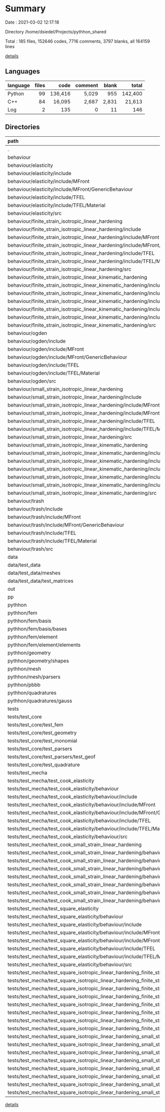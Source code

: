 # Summary

Date : 2021-03-02 12:17:18

Directory /home/dsiedel/Projects/pythhon_shared

Total : 185 files,  152646 codes, 7716 comments, 3797 blanks, all 164159 lines

[details](details.md)

## Languages
| language | files | code | comment | blank | total |
| :--- | ---: | ---: | ---: | ---: | ---: |
| Python | 99 | 136,416 | 5,029 | 955 | 142,400 |
| C++ | 84 | 16,095 | 2,687 | 2,831 | 21,613 |
| Log | 2 | 135 | 0 | 11 | 146 |

## Directories
| path | files | code | comment | blank | total |
| :--- | ---: | ---: | ---: | ---: | ---: |
| . | 185 | 152,646 | 7,716 | 3,797 | 164,159 |
| behaviour | 54 | 10,651 | 1,734 | 1,826 | 14,211 |
| behaviour/elasticity | 6 | 909 | 183 | 201 | 1,293 |
| behaviour/elasticity/include | 4 | 658 | 169 | 141 | 968 |
| behaviour/elasticity/include/MFront | 1 | 32 | 21 | 15 | 68 |
| behaviour/elasticity/include/MFront/GenericBehaviour | 1 | 32 | 21 | 15 | 68 |
| behaviour/elasticity/include/TFEL | 3 | 626 | 148 | 126 | 900 |
| behaviour/elasticity/include/TFEL/Material | 3 | 626 | 148 | 126 | 900 |
| behaviour/elasticity/src | 2 | 251 | 14 | 60 | 325 |
| behaviour/finite_strain_isotropic_linear_hardening | 6 | 1,648 | 209 | 201 | 2,058 |
| behaviour/finite_strain_isotropic_linear_hardening/include | 4 | 728 | 175 | 140 | 1,043 |
| behaviour/finite_strain_isotropic_linear_hardening/include/MFront | 1 | 32 | 21 | 15 | 68 |
| behaviour/finite_strain_isotropic_linear_hardening/include/MFront/GenericBehaviour | 1 | 32 | 21 | 15 | 68 |
| behaviour/finite_strain_isotropic_linear_hardening/include/TFEL | 3 | 696 | 154 | 125 | 975 |
| behaviour/finite_strain_isotropic_linear_hardening/include/TFEL/Material | 3 | 696 | 154 | 125 | 975 |
| behaviour/finite_strain_isotropic_linear_hardening/src | 2 | 920 | 34 | 61 | 1,015 |
| behaviour/finite_strain_isotropic_linear_kinematic_hardening | 6 | 1,665 | 203 | 202 | 2,070 |
| behaviour/finite_strain_isotropic_linear_kinematic_hardening/include | 4 | 745 | 169 | 141 | 1,055 |
| behaviour/finite_strain_isotropic_linear_kinematic_hardening/include/MFront | 1 | 32 | 21 | 15 | 68 |
| behaviour/finite_strain_isotropic_linear_kinematic_hardening/include/MFront/GenericBehaviour | 1 | 32 | 21 | 15 | 68 |
| behaviour/finite_strain_isotropic_linear_kinematic_hardening/include/TFEL | 3 | 713 | 148 | 126 | 987 |
| behaviour/finite_strain_isotropic_linear_kinematic_hardening/include/TFEL/Material | 3 | 713 | 148 | 126 | 987 |
| behaviour/finite_strain_isotropic_linear_kinematic_hardening/src | 2 | 920 | 34 | 61 | 1,015 |
| behaviour/ogden | 6 | 1,535 | 212 | 217 | 1,964 |
| behaviour/ogden/include | 4 | 913 | 178 | 156 | 1,247 |
| behaviour/ogden/include/MFront | 1 | 32 | 21 | 15 | 68 |
| behaviour/ogden/include/MFront/GenericBehaviour | 1 | 32 | 21 | 15 | 68 |
| behaviour/ogden/include/TFEL | 3 | 881 | 157 | 141 | 1,179 |
| behaviour/ogden/include/TFEL/Material | 3 | 881 | 157 | 141 | 1,179 |
| behaviour/ogden/src | 2 | 622 | 34 | 61 | 717 |
| behaviour/small_strain_isotropic_linear_hardening | 6 | 989 | 189 | 201 | 1,379 |
| behaviour/small_strain_isotropic_linear_hardening/include | 4 | 725 | 175 | 140 | 1,040 |
| behaviour/small_strain_isotropic_linear_hardening/include/MFront | 1 | 32 | 21 | 15 | 68 |
| behaviour/small_strain_isotropic_linear_hardening/include/MFront/GenericBehaviour | 1 | 32 | 21 | 15 | 68 |
| behaviour/small_strain_isotropic_linear_hardening/include/TFEL | 3 | 693 | 154 | 125 | 972 |
| behaviour/small_strain_isotropic_linear_hardening/include/TFEL/Material | 3 | 693 | 154 | 125 | 972 |
| behaviour/small_strain_isotropic_linear_hardening/src | 2 | 264 | 14 | 61 | 339 |
| behaviour/small_strain_isotropic_linear_kinematic_hardening | 6 | 1,008 | 183 | 202 | 1,393 |
| behaviour/small_strain_isotropic_linear_kinematic_hardening/include | 4 | 744 | 169 | 141 | 1,054 |
| behaviour/small_strain_isotropic_linear_kinematic_hardening/include/MFront | 1 | 32 | 21 | 15 | 68 |
| behaviour/small_strain_isotropic_linear_kinematic_hardening/include/MFront/GenericBehaviour | 1 | 32 | 21 | 15 | 68 |
| behaviour/small_strain_isotropic_linear_kinematic_hardening/include/TFEL | 3 | 712 | 148 | 126 | 986 |
| behaviour/small_strain_isotropic_linear_kinematic_hardening/include/TFEL/Material | 3 | 712 | 148 | 126 | 986 |
| behaviour/small_strain_isotropic_linear_kinematic_hardening/src | 2 | 264 | 14 | 61 | 339 |
| behaviour/trash | 18 | 2,897 | 555 | 602 | 4,054 |
| behaviour/trash/include | 12 | 2,129 | 513 | 422 | 3,064 |
| behaviour/trash/include/MFront | 3 | 96 | 63 | 45 | 204 |
| behaviour/trash/include/MFront/GenericBehaviour | 3 | 96 | 63 | 45 | 204 |
| behaviour/trash/include/TFEL | 9 | 2,033 | 450 | 377 | 2,860 |
| behaviour/trash/include/TFEL/Material | 9 | 2,033 | 450 | 377 | 2,860 |
| behaviour/trash/src | 6 | 768 | 42 | 180 | 990 |
| data | 6 | 130,328 | 0 | 8 | 130,336 |
| data/test_data | 5 | 130,328 | 0 | 7 | 130,335 |
| data/test_data/meshes | 2 | 3 | 0 | 3 | 6 |
| data/test_data/test_matrices | 2 | 130,325 | 0 | 3 | 130,328 |
| out | 2 | 135 | 0 | 11 | 146 |
| pp | 4 | 148 | 59 | 12 | 219 |
| pythhon | 43 | 2,860 | 3,025 | 331 | 6,216 |
| pythhon/fem | 16 | 766 | 1,484 | 124 | 2,374 |
| pythhon/fem/basis | 4 | 92 | 64 | 19 | 175 |
| pythhon/fem/basis/bases | 2 | 74 | 57 | 13 | 144 |
| pythhon/fem/element | 11 | 674 | 1,420 | 104 | 2,198 |
| pythhon/fem/element/elements | 6 | 441 | 605 | 59 | 1,105 |
| pythhon/geometry | 7 | 111 | 170 | 50 | 331 |
| pythhon/geometry/shapes | 4 | 68 | 137 | 36 | 241 |
| pythhon/mesh | 5 | 305 | 343 | 53 | 701 |
| pythhon/mesh/parsers | 2 | 158 | 87 | 26 | 271 |
| pythhon/pbbb | 7 | 1,214 | 652 | 50 | 1,916 |
| pythhon/quadratures | 6 | 407 | 355 | 26 | 788 |
| pythhon/quadratures/gauss | 4 | 346 | 336 | 19 | 701 |
| tests | 75 | 8,519 | 2,892 | 1,600 | 13,011 |
| tests/test_core | 18 | 647 | 52 | 99 | 798 |
| tests/test_core/test_fem | 5 | 114 | 16 | 41 | 171 |
| tests/test_core/test_geometry | 3 | 81 | 2 | 13 | 96 |
| tests/test_core/test_monomial | 2 | 27 | 0 | 8 | 35 |
| tests/test_core/test_parsers | 4 | 305 | 28 | 25 | 358 |
| tests/test_core/test_parsers/test_geof | 3 | 305 | 28 | 24 | 357 |
| tests/test_core/test_quadrature | 3 | 120 | 6 | 11 | 137 |
| tests/test_mecha | 56 | 7,872 | 2,840 | 1,500 | 12,212 |
| tests/test_mecha/test_cook_elasticity | 8 | 1,023 | 230 | 226 | 1,479 |
| tests/test_mecha/test_cook_elasticity/behaviour | 6 | 909 | 183 | 201 | 1,293 |
| tests/test_mecha/test_cook_elasticity/behaviour/include | 4 | 658 | 169 | 141 | 968 |
| tests/test_mecha/test_cook_elasticity/behaviour/include/MFront | 1 | 32 | 21 | 15 | 68 |
| tests/test_mecha/test_cook_elasticity/behaviour/include/MFront/GenericBehaviour | 1 | 32 | 21 | 15 | 68 |
| tests/test_mecha/test_cook_elasticity/behaviour/include/TFEL | 3 | 626 | 148 | 126 | 900 |
| tests/test_mecha/test_cook_elasticity/behaviour/include/TFEL/Material | 3 | 626 | 148 | 126 | 900 |
| tests/test_mecha/test_cook_elasticity/behaviour/src | 2 | 251 | 14 | 60 | 325 |
| tests/test_mecha/test_cook_small_strain_linear_hardening | 8 | 1,104 | 262 | 225 | 1,591 |
| tests/test_mecha/test_cook_small_strain_linear_hardening/behaviour | 6 | 989 | 189 | 201 | 1,379 |
| tests/test_mecha/test_cook_small_strain_linear_hardening/behaviour/include | 4 | 725 | 175 | 140 | 1,040 |
| tests/test_mecha/test_cook_small_strain_linear_hardening/behaviour/include/MFront | 1 | 32 | 21 | 15 | 68 |
| tests/test_mecha/test_cook_small_strain_linear_hardening/behaviour/include/MFront/GenericBehaviour | 1 | 32 | 21 | 15 | 68 |
| tests/test_mecha/test_cook_small_strain_linear_hardening/behaviour/include/TFEL | 3 | 693 | 154 | 125 | 972 |
| tests/test_mecha/test_cook_small_strain_linear_hardening/behaviour/include/TFEL/Material | 3 | 693 | 154 | 125 | 972 |
| tests/test_mecha/test_cook_small_strain_linear_hardening/behaviour/src | 2 | 264 | 14 | 61 | 339 |
| tests/test_mecha/test_square_elasticity | 8 | 1,129 | 269 | 225 | 1,623 |
| tests/test_mecha/test_square_elasticity/behaviour | 6 | 909 | 183 | 201 | 1,293 |
| tests/test_mecha/test_square_elasticity/behaviour/include | 4 | 658 | 169 | 141 | 968 |
| tests/test_mecha/test_square_elasticity/behaviour/include/MFront | 1 | 32 | 21 | 15 | 68 |
| tests/test_mecha/test_square_elasticity/behaviour/include/MFront/GenericBehaviour | 1 | 32 | 21 | 15 | 68 |
| tests/test_mecha/test_square_elasticity/behaviour/include/TFEL | 3 | 626 | 148 | 126 | 900 |
| tests/test_mecha/test_square_elasticity/behaviour/include/TFEL/Material | 3 | 626 | 148 | 126 | 900 |
| tests/test_mecha/test_square_elasticity/behaviour/src | 2 | 251 | 14 | 60 | 325 |
| tests/test_mecha/test_square_isotropic_linear_hardening_finite_strain | 8 | 1,806 | 299 | 225 | 2,330 |
| tests/test_mecha/test_square_isotropic_linear_hardening_finite_strain/behaviour | 6 | 1,648 | 209 | 201 | 2,058 |
| tests/test_mecha/test_square_isotropic_linear_hardening_finite_strain/behaviour/include | 4 | 728 | 175 | 140 | 1,043 |
| tests/test_mecha/test_square_isotropic_linear_hardening_finite_strain/behaviour/include/MFront | 1 | 32 | 21 | 15 | 68 |
| tests/test_mecha/test_square_isotropic_linear_hardening_finite_strain/behaviour/include/MFront/GenericBehaviour | 1 | 32 | 21 | 15 | 68 |
| tests/test_mecha/test_square_isotropic_linear_hardening_finite_strain/behaviour/include/TFEL | 3 | 696 | 154 | 125 | 975 |
| tests/test_mecha/test_square_isotropic_linear_hardening_finite_strain/behaviour/include/TFEL/Material | 3 | 696 | 154 | 125 | 975 |
| tests/test_mecha/test_square_isotropic_linear_hardening_finite_strain/behaviour/src | 2 | 920 | 34 | 61 | 1,015 |
| tests/test_mecha/test_square_isotropic_linear_hardening_small_strain | 8 | 1,209 | 278 | 226 | 1,713 |
| tests/test_mecha/test_square_isotropic_linear_hardening_small_strain/behaviour | 6 | 989 | 189 | 201 | 1,379 |
| tests/test_mecha/test_square_isotropic_linear_hardening_small_strain/behaviour/include | 4 | 725 | 175 | 140 | 1,040 |
| tests/test_mecha/test_square_isotropic_linear_hardening_small_strain/behaviour/include/MFront | 1 | 32 | 21 | 15 | 68 |
| tests/test_mecha/test_square_isotropic_linear_hardening_small_strain/behaviour/include/MFront/GenericBehaviour | 1 | 32 | 21 | 15 | 68 |
| tests/test_mecha/test_square_isotropic_linear_hardening_small_strain/behaviour/include/TFEL | 3 | 693 | 154 | 125 | 972 |
| tests/test_mecha/test_square_isotropic_linear_hardening_small_strain/behaviour/include/TFEL/Material | 3 | 693 | 154 | 125 | 972 |
| tests/test_mecha/test_square_isotropic_linear_hardening_small_strain/behaviour/src | 2 | 264 | 14 | 61 | 339 |

[details](details.md)